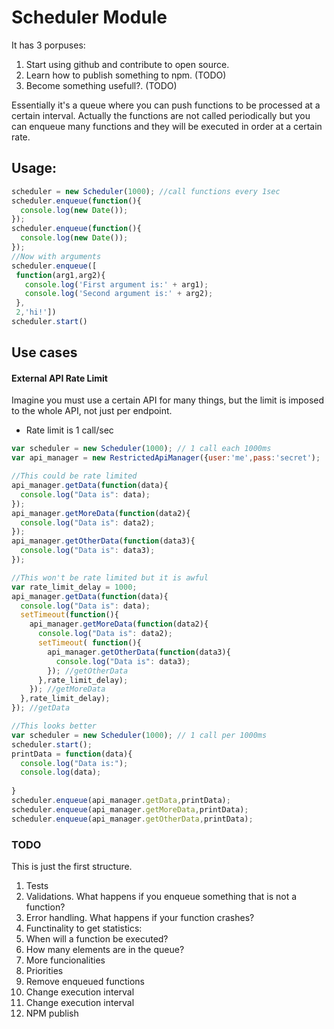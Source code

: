 # Scheduler Module

It has 3 porpuses:

1. Start using github and contribute to open source.
2. Learn how to publish something to npm. (TODO)
3. Become something usefull?. (TODO)

Essentially it's a queue where you can push functions to be processed
at a certain interval. Actually the functions are  not called periodically
but you can enqueue many functions and they will be executed in order at a
certain rate.

## Usage:
  ```javascript
  scheduler = new Scheduler(1000); //call functions every 1sec
  scheduler.enqueue(function(){
    console.log(new Date());
  });
  scheduler.enqueue(function(){
    console.log(new Date());
  }); 
  //Now with arguments
  scheduler.enqueue([
   function(arg1,arg2){
     console.log('First argument is:' + arg1);
     console.log('Second argument is:' + arg2);
   },
   2,'hi!'])
  scheduler.start()
  ```

## Use cases

#### External API Rate Limit

Imagine you must use a certain API for many things, but the limit is imposed
to the whole API, not just per endpoint.

* Rate limit is 1 call/sec

```javascript
var scheduler = new Scheduler(1000); // 1 call each 1000ms
var api_manager = new RestrictedApiManager({user:'me',pass:'secret');

//This could be rate limited
api_manager.getData(function(data){
  console.log("Data is": data);
});
api_manager.getMoreData(function(data2){
  console.log("Data is": data2);
});
api_manager.getOtherData(function(data3){
  console.log("Data is": data3);
});

//This won't be rate limited but it is awful
var rate_limit_delay = 1000;
api_manager.getData(function(data){
  console.log("Data is": data);
  setTimeout(function(){
    api_manager.getMoreData(function(data2){
      console.log("Data is": data2);
      setTimeout( function(){
        api_manager.getOtherData(function(data3){
          console.log("Data is": data3);
        }); //getOtherData
      },rate_limit_delay);
    }); //getMoreData
  },rate_limit_delay);
}); //getData

//This looks better
var scheduler = new Scheduler(1000); // 1 call per 1000ms
scheduler.start();
printData = function(data){
  console.log("Data is:");
  console.log(data);
  
}
scheduler.enqueue(api_manager.getData,printData);
scheduler.enqueue(api_manager.getMoreData,printData);
scheduler.enqueue(api_manager.getOtherData,printData);

```

### TODO

This is just the first structure.

1. Tests
2. Validations. What happens if you enqueue something that is not a function?
3. Error handling. What happens if your function crashes?
4. Functinality to get statistics:
  1. When will a function be executed?
  2. How many elements are in the queue?
5. More funcionalities
  1. Priorities
  2. Remove enqueued functions
  3. Change execution interval
  3. Change execution interval
6. NPM publish















